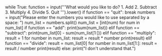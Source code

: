 while True:
    function = input('''What would you like to do?
    1. Add
    2. Subtract
    3. Multiply
    4. Divide
    5. Quit ''').lower()
    if function == "quit":
        break
    numbers = input("Please enter the numbers you would like to use separated by a space: ")
    num_list = numbers.split()
    num_list = [int(num) for num in num_list]
    if function == "add":
        print(sum(num_list))
    elif function == "subtract":
        print(num_list[0] - sum(num_list[1:]))
    elif function == "multiply":
        result = 1
        for number in num_list:
            result = result * number
        print(result)
    elif function == "divide":
        result = num_list[0]
        for number in num_list[1:]:
            result = result / number
        print(result)
    else:
        print("I don't understand that.")
